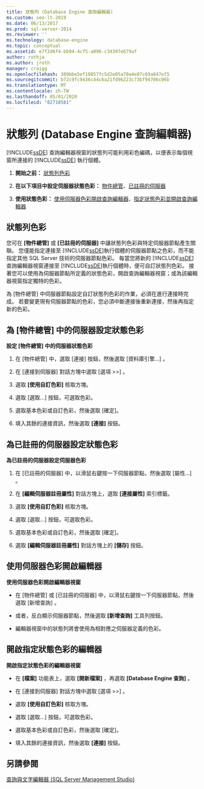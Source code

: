 ```yaml
---
title: 狀態列 (Database Engine 查詢編輯器)
ms.custom: seo-lt-2019
ms.date: 06/13/2017
ms.prod: sql-server-2014
ms.reviewer: ''
ms.technology: database-engine
ms.topic: conceptual
ms.assetid: e7f2d6f4-bb94-4cf5-a096-c34397e679af
author: rothja
ms.author: jroth
manager: craigg
ms.openlocfilehash: 389bbe5ef10857fc5d2e05a70a4e07c69a847ef5
ms.sourcegitcommit: b72c9fc9436c44c6a21fd96223c73bf94706c06b
ms.translationtype: MT
ms.contentlocale: zh-TW
ms.lasthandoff: 05/01/2020
ms.locfileid: "82718581"
---
```

# <a name="status-bar-database-engine-query-editor"></a>狀態列 (Database Engine 查詢編輯器)
  [!INCLUDE[ssDE](../../includes/ssde-md.md)] 查詢編輯器視窗的狀態列可能利用彩色編碼，以便表示每個視窗所連接的 [!INCLUDE[ssDE](../../includes/ssde-md.md)] 執行個體。  
  
1.  **開始之前：** [狀態列色彩](#StatusBarColors)  
  
2.  **在以下項目中設定伺服器狀態色彩：** [物件總管](#SetOEServerColor)、[已註冊的伺服器](#SetRegServerColor)  
  
3.  **使用狀態色彩：** [使用伺服器色彩開啟查詢編輯器](#OpenServerColor)、[指定狀態色彩並開啟查詢編輯器](#OpenSpecColor)  
  
##  <a name="status-bar-colors"></a><a name="StatusBarColors"></a> 狀態列色彩  
 您可在 **[物件總管]** 或 **[已註冊的伺服器]** 中讓狀態列色彩與特定伺服器節點產生關聯。 您僅能指定連接至 [!INCLUDE[ssDE](../../includes/ssde-md.md)]執行個體的伺服器節點之色彩，而不能指定其他 SQL Server 技術的伺服器節點色彩。 每當您將新的 [!INCLUDE[ssDE](../../includes/ssde-md.md)] 查詢編輯器視窗連接至 [!INCLUDE[ssDE](../../includes/ssde-md.md)]執行個體時，便可自訂狀態列色彩。 接著您可以使用為伺服器節點所定義的狀態色彩，開啟查詢編輯器視窗；或為該編輯器視窗指定獨特的色彩。  
  
 為 [物件總管] 中伺服器節點設定自訂狀態列色彩的作業，必須在進行連接時完成。 若要變更現有伺服器節點的色彩，您必須中斷連接後重新連接，然後再指定新的色彩。  
  
##  <a name="set-the-status-color-for-a-server-in-object-explorer"></a><a name="SetOEServerColor"></a> 為 [物件總管] 中的伺服器設定狀態色彩  
 **設定 [物件總管] 中的伺服器狀態色彩**  
  
1.  在 [物件總管]  中，選取 [連接]  按鈕，然後選取 [資料庫引擎…]  。  
  
2.  在 [連接到伺服器]  對話方塊中選取 [選項 >>]  。  
  
3.  選取 **[使用自訂色彩]** 核取方塊。  
  
4.  選取 [選取...]  按鈕，可選取色彩。  
  
5.  選取基本色彩或自訂色彩，然後選取 [確定]。  
  
6.  填入其餘的連接資訊，然後選取 **[連接]** 按鈕。  
  
##  <a name="set-the-status-color-for-a-registered-server"></a><a name="SetRegServerColor"></a> 為已註冊的伺服器設定狀態色彩  
 **為已註冊的伺服器設定伺服器色彩**  
  
1.  在 [已註冊的伺服器]  中，以滑鼠右鍵按一下伺服器節點，然後選取 [屬性…]  。  
  
2.  在 **[編輯伺服器註冊屬性]** 對話方塊上，選取 **[連接屬性]** 索引標籤。  
  
3.  選取 **[使用自訂色彩]** 核取方塊。  
  
4.  選取 [選取...]  按鈕，可選取色彩。  
  
5.  選取基本色彩或自訂色彩，然後選取 [確定]。  
  
6.  選取 **[編輯伺服器註冊屬性]** 對話方塊上的 **[儲存]** 按鈕。  
  
##  <a name="open-an-editor-using-a-server-color"></a><a name="OpenServerColor"></a> 使用伺服器色彩開啟編輯器  
 **使用伺服器色彩開啟編輯器視窗**  
  
-   在 [物件總管]  或 [已註冊的伺服器]  中，以滑鼠右鍵按一下伺服器節點，然後選取 [新增查詢]  。  
  
-   或者，反白顯示伺服器節點，然後選取 **[新增查詢]** 工具列按鈕。  
  
-   編輯器視窗中的狀態列將會使用為相對應之伺服器定義的色彩。  
  
##  <a name="open-an-editor-specifying-a-status-color"></a><a name="OpenSpecColor"></a> 開啟指定狀態色彩的編輯器  
 **開啟指定狀態色彩的編輯器視窗**  
  
-   在 **[檔案]** 功能表上，選取 **[開新檔案]** ，再選取 **[Database Engine 查詢]** 。  
  
-   在 [連接到伺服器]  對話方塊中選取 [選項 >>]  。  
  
-   選取 **[使用自訂色彩]** 核取方塊。  
  
-   選取 [選取...]  按鈕，可選取色彩。  
  
-   選取基本色彩或自訂色彩，然後選取 [確定]。  
  
-   填入其餘的連接資訊，然後選取 **[連接]** 按鈕。  
  
## <a name="see-also"></a>另請參閱  
 [查詢與文字編輯器 &#40;SQL Server Management Studio&#41;](../scripting/query-and-text-editors-sql-server-management-studio.md)  
  
  
